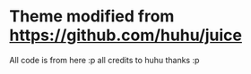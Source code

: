# Theme modified from https://github.com/huhu/juice

All code is from here :p all credits to huhu thanks :p
